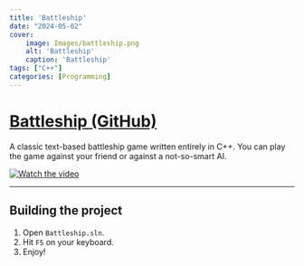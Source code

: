 ```yaml
---
title: 'Battleship'
date: "2024-05-02"
cover: 
    image: Images/battleship.png
    alt: 'Battleship'
    caption: 'Battleship'
tags: ["C++"]
categories: [Programming]
---
```


# [Battleship (GitHub)](https://github.com/AhmedYAbbas/Battleship)

A classic text-based battleship game written entirely in C++. You can play the game against your friend or against a not-so-smart AI.

[![Watch the video](https://img.youtube.com/vi/rx_0r-vypxQ/hqdefault.jpg)](https://www.youtube.com/embed/rx_0r-vypxQ)

***

## Building the project

1. Open `Battleship.sln`.
2. Hit `F5` on your keyboard.
3. Enjoy!
